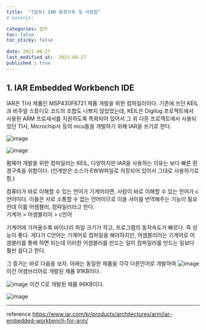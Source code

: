 ```yaml
---
title:  "[업무] IAR 환경구축 및 사용법"
# excerpt: 

categories: 업무
toc: false
toc_sticky: false
 
date: 2021-08-27
last_modified_at:  2021-08-27
published : true
---
```


## 1. IAR Embedded Workbench IDE

IAR은 TI사 제품인 MSP430F6721 제품 개발을 위한 컴파일러이다. 
기존에 쓰던 KEIL과 비주얼 스튜디오 코드의 조합도 나쁘지 않았었는데, KEIL은 Digilog 프로젝트에서 사용된 ARM 프로세서를 지원하도록 특화되어 있어서 그 외 다른 프로젝트에서 사용되었던 TI사, Microchip사 등의 mcu들을 개발하기 위해 IAR을 쓰기로 한다. 

![image](https://user-images.githubusercontent.com/82863114/131090101-d9e5f507-fa96-4aa2-8146-d4bdaacff971.png)

![image](https://user-images.githubusercontent.com/82863114/131090704-f9755093-628e-44d4-940d-47afeaeea185.png)

펌웨어 개발을 위한 컴파일러는 KEIL, 다양하지만 IAR을 사용하는 이유는 보다 빠른 환경구축을 위함이다. (인계받은 소스가 EWW파일로 저장되어 있어서 그대로 사용하기로 함.)

컴퓨터가 바로 이해할 수 있는 언어가 기계어라면, 사람이 바로 이해할 수 있는 언어가 c언어이다. 이들은 서로 소통할 수 없는 언어이므로 이들 사이를 번역해주는 기능이 필요한데 이를 어셈블러, 컴파일러라고 한다.  
기계어 > 어셈블리어 > c언어

기계어에 가까울수록 바이너리 파일 크기가 작고, 프로그램의 동작속도가 빠르다. 즉 성능이 좋다. 게다가 C언어는 기계어로 컴파일을 해야하지만, 어셈블리어는 기계어로 어셈블러를 통해 하면 되는데 이러한 어셈블러를 만드는 일이 컴파일러를 만드는 일보다 훨씬 쉽다고 한다. 

그 증거는 바로 다음을 보자. 
아래는 동일한 제품을 각각 다른언어로 개발하여 
![image](https://user-images.githubusercontent.com/82863114/131096947-4c3c7db1-a237-4013-898d-ae90eb8c2258.png)
이건 어셈브리어로 개발된 제품 91KB이다. 

![image](https://user-images.githubusercontent.com/82863114/131097107-3c80434b-ba7a-496c-bc6a-b60eedf6774c.png)
이건 C로 개발된 제품 96KB이다.

![image](https://user-images.githubusercontent.com/82863114/131098310-60f76d1f-b30f-49f4-a847-edcf1bcb85d0.png)
*****

reference
https://www.iar.com/kr/products/architectures/arm/iar-embedded-workbench-for-arm/